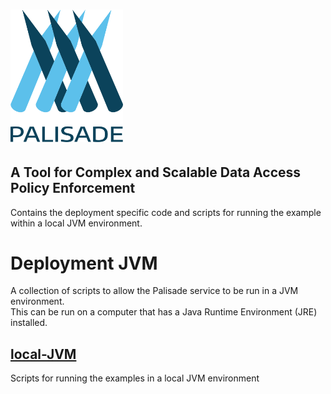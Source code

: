 <!--
 Copyright 2018-2021 Crown Copyright
 
 Licensed under the Apache License, Version 2.0 (the "License");
 you may not use this file except in compliance with the License.
 You may obtain a copy of the License at
 
     http://www.apache.org/licenses/LICENSE-2.0
 
 Unless required by applicable law or agreed to in writing, software
 distributed under the License is distributed on an "AS IS" BASIS,
 WITHOUT WARRANTIES OR CONDITIONS OF ANY KIND, either express or implied.
 See the License for the specific language governing permissions and
 limitations under the License.
-->
# <img src="../logos/logo.svg" width="180">

## A Tool for Complex and Scalable Data Access Policy Enforcement

Contains the deployment specific code and scripts for running the example within a local JVM environment.

# Deployment JVM

A collection of scripts to allow the Palisade service to be run in a JVM environment.  
This can be run on a computer that has a Java Runtime Environment (JRE) installed.

## [local-JVM](./local-jvm/README.md)
Scripts for running the examples in a local JVM environment



